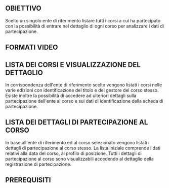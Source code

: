 ## OBIETTIVO
Scelto un singolo ente di riferimento listare tutti i corsi a cui ha partecipato con la possibilità di entrare nel
dettaglio di ogni corso per analizzare i dati di partecipazione.
## FORMATI VIDEO
## LISTA DEI CORSI E VISUALIZZAZIONE DEL DETTAGLIO
In corrispondenza dell'ente di riferimento scelto vengono listati i corsi nelle varie edizioni con identificazione del
titolo e del gestore del corso stesso.
Esiste inoltre la possibilità di accedere ad ulteriori dettagli sulla partecipazione dell'ente al corso e sui dati di
identificazione della scheda di partecipazione.
## LISTA DEI DETTAGLI DI PARTECIPAZIONE AL CORSO
In base all'ente di riferimento ed al corso selezionato vengono listati i dettagli di partecipazione al corso stesso.
La lista iniziale comprende i dati relativi alla data del corso, al profilo di posizione. Tutti i dettagli di
partecipazione al corso sono visualizzabili accedendo al dettaglio della registrazione di partecipazione.
## PREREQUISITI
